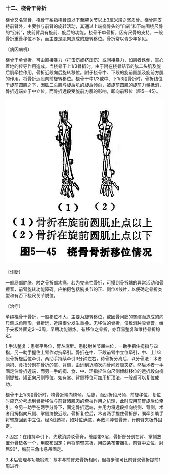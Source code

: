 ### 十二、桡骨干骨折

桡骨又名辅骨，桡骨干系指桡骨颈以下至腕关节以上3厘米段之坚质骨。桡骨除支持前臂外，主要参与前臂的旋转活动，其通过上端桡骨头的“自转”和下端围绕尺骨的“公转”，使前臂具有旋前、旋后的功能。桡骨干单骨折，因有尺骨的支持，一般骨折重叠移位不多，而主要是肌肉造成的旋转移位。骨折常以青少年多见。

〔病因病机〕

桡骨干单骨折，可由直接暴力（打击伤或挤压伤）或间接暴力，如患者跌倒，掌心着地的传导作用造成。当桡骨干上1/3骨折时，由于附在桡骨结节的肱二头肌及旋后肌牵拉作用，骨折近段向后旋转移位。附于桡骨中、下段的旋前圆肌及旋前方肌的作用，将骨折远段向前旋转移位。桡骨干中1/3或中、下1/3段骨折时，骨折线位于旋前圆肌之下，因肱二头肌与旋后肌的旋后倾向，被旋前圆肌的旋前力量抵消，骨折近端处于中立位，而骨折远段受旋前方肌的影响，即向前移位（图5—45）。

![插图](./img/5-45.jpg)

〔诊断〕

一般局部肿胀，触之骨折部疼痛，若为完全性骨折，可摸到骨折端的异常活动和骨擦音，前臂旋转功能障碍。应拍摄包括腕关节的正、侧位X线片，以便确定骨折类型和有否下桡尺关节脱位。

〔治疗〕

单纯桡骨干骨折，一般移位不大，主要为旋转移位，或因骨间膜的挛缩而造成的向尺侧成角畸形，骨折远、近段很少发生重叠。无移位的骨折，仅敷消肿驳骨膏，给予夹板外固定2〜3周，早期功能锻炼。有移位之骨折，亦容易整复和维持骨折稳定。

1.手法整复：患者平卧位，臂丛麻醉。患肢肘关节屈曲位，一助手把住拇指与四指，另一助手握住上臂作对抗牵引。骨折在中、下段前臂中立位牵引，中、上1/3段骨折旋后位牵引。两助手持续牵引3分钟左右，待骨折分离后，以分骨法：术者两拇、食指分别在骨折的掌、背侧，由远到近顺次向骨间膜隙夹挤。然后术者一手固定住骨折近端，而另一手的拇、食、中、环指捏住向尺侧倾斜移位的远折段向桡侧提拉，矫正向尺侧移位。如有掌、背侧移位可加用折顶法，一般都可以复位成功。

桡骨干上1/3段骨折时，桡骨近端向桡倾，后旋，而远折段尺倾，前旋移位，复位时应充分考虑到骨折移位与前臂诸肌肉的牵拉作用之机理，此时应用前臂旋后位牵引，令另一助手在两手分骨下，固定骨折远端，并用力将远段推向桡侧、背侧，术者用拇指向尺侧、掌侧挤按近段。骨折复位后，术者两手捏住骨折部，嘱牵引助手将臂旋回到中立位。经X线透视，如对位满意，再敷消肿驳骨膏，行前臂夹板外固定。

2.固定：在维持牵引下，先敷消肿驳骨膏，缠绷带3层，骨折部分别在背、掌侧放置分骨垫各一个，用胶布固定；再将前臂夹板，用四条布带捆扎，前臂中立位，肘屈90°，胸前三角巾悬吊固定。

3.术后管理与功能锻炼：基本与前臂双骨折相同，但每步骤可比前臂双骨折提前1周进行。
